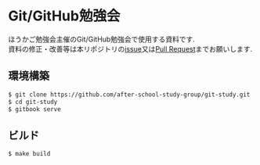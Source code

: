 # Git/GitHub勉強会

ほうかご勉強会主催のGit/GitHub勉強会で使用する資料です.  
資料の修正・改善等は本リポジトリの[issue](https://github.com/after-school-study-group/git-study/issues)又は[Pull Request](https://github.com/after-school-study-group/git-study/pulls)までお願いします.

## 環境構築

```bash
$ git clone https://github.com/after-school-study-group/git-study.git
$ cd git-study
$ gitbook serve
```

## ビルド

```
$ make build
```
